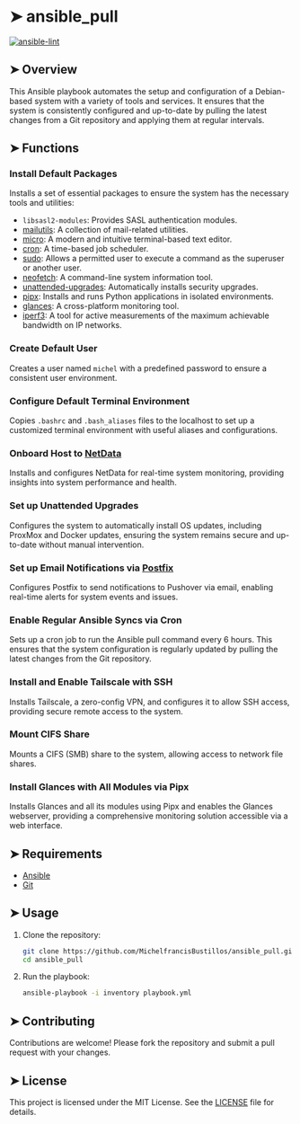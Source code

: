 # ➤ ansible_pull

[![ansible-lint](https://github.com/MichelfrancisBustillos/ansible_pull/actions/workflows/ansible-lint.yml/badge.svg)](https://github.com/MichelfrancisBustillos/ansible_pull/actions/workflows/ansible-lint.yml)

## ➤ Overview

This Ansible playbook automates the setup and configuration of a Debian-based system with a variety of tools and services. It ensures that the system is consistently configured and up-to-date by pulling the latest changes from a Git repository and applying them at regular intervals.

## ➤ Functions

### Install Default Packages

Installs a set of essential packages to ensure the system has the necessary tools and utilities:

- `libsasl2-modules`: Provides SASL authentication modules.
- [mailutils](https://mailutils.org/): A collection of mail-related utilities.
- [micro](https://micro-editor.github.io/): A modern and intuitive terminal-based text editor.
- [cron](https://wiki.debian.org/cron): A time-based job scheduler.
- [sudo](https://www.sudo.ws/): Allows a permitted user to execute a command as the superuser or another user.
- [neofetch](https://github.com/dylanaraps/neofetch): A command-line system information tool.
- [unattended-upgrades](https://wiki.debian.org/UnattendedUpgrades): Automatically installs security upgrades.
- [pipx](https://pipx.pypa.io/stable/): Installs and runs Python applications in isolated environments.
- [glances](https://github.com/nicolargo/glances): A cross-platform monitoring tool.
- [iperf3](https://iperf.fr/): A tool for active measurements of the maximum achievable bandwidth on IP networks.

### Create Default User

Creates a user named `michel` with a predefined password to ensure a consistent user environment.

### Configure Default Terminal Environment

Copies `.bashrc` and `.bash_aliases` files to the localhost to set up a customized terminal environment with useful aliases and configurations.

### Onboard Host to [NetData](https://www.netdata.cloud/)

Installs and configures NetData for real-time system monitoring, providing insights into system performance and health.

### Set up Unattended Upgrades

Configures the system to automatically install OS updates, including ProxMox and Docker updates, ensuring the system remains secure and up-to-date without manual intervention.

### Set up Email Notifications via [Postfix](https://www.postfix.org/)

Configures Postfix to send notifications to Pushover via email, enabling real-time alerts for system events and issues.

### Enable Regular Ansible Syncs via Cron

Sets up a cron job to run the Ansible pull command every 6 hours. This ensures that the system configuration is regularly updated by pulling the latest changes from the Git repository.

### Install and Enable Tailscale with SSH

Installs Tailscale, a zero-config VPN, and configures it to allow SSH access, providing secure remote access to the system.

### Mount CIFS Share

Mounts a CIFS (SMB) share to the system, allowing access to network file shares.

### Install Glances with All Modules via Pipx

Installs Glances and all its modules using Pipx and enables the Glances webserver, providing a comprehensive monitoring solution accessible via a web interface.

## ➤ Requirements

- [Ansible](https://www.ansible.com/)
- [Git](https://git-scm.com/)

## ➤ Usage

1. Clone the repository:

   ```sh
   git clone https://github.com/MichelfrancisBustillos/ansible_pull.git
   cd ansible_pull
   ```

2. Run the playbook:

   ```sh
   ansible-playbook -i inventory playbook.yml
   ```

## ➤ Contributing

Contributions are welcome! Please fork the repository and submit a pull request with your changes.

## ➤ License

This project is licensed under the MIT License. See the [LICENSE](LICENSE) file for details.
